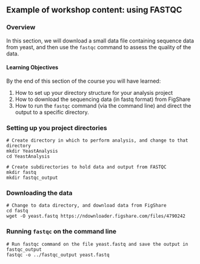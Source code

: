 ## Example of workshop content: using FASTQC

### Overview

In this section, we will download a small data file containing sequence data from yeast, and then use the `fastqc` command to assess the quality of the data.

#### Learning Objectives

By the end of this section of the course you will have learned:

 1. How to set up your directory structure for your analysis project
 2. How to download the sequencing data (in fastq format) from FigShare
 3. How to run the `fastqc` command (via the command line) and direct the output to a specific directory.

### Setting up you project directories

```
# Create directory in which to perform analysis, and change to that directory
mkdir YeastAnalysis
cd YeastAnalysis
```

```
# Create subdirectories to hold data and output from FASTQC
mkdir fastq
mkdir fastqc_output
```

### Downloading the data

```
# Change to data directory, and download data from FigShare
cd fastq
wget -O yeast.fastq https://ndownloader.figshare.com/files/4790242
```

### Running `fastqc` on the command line

```
# Run fastqc command on the file yeast.fastq and save the output in fastqc_output
fastqc -o ../fastqc_output yeast.fastq
```

